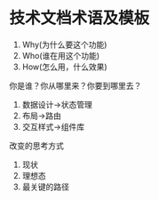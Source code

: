 # 技术文档术语及模板

1. Why(为什么要这个功能)
2. Who(谁在用这个功能)
3. How(怎么用，什么效果)

你是谁？你从哪里来？你要到哪里去？

1. 数据设计->状态管理
2. 布局->路由
3. 交互样式->组件库

改变的思考方式
1. 现状
2. 理想态
3. 最关键的路径